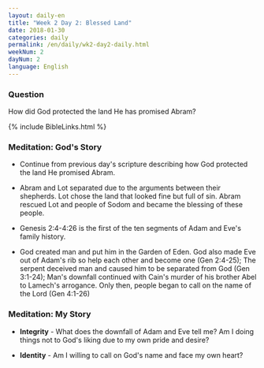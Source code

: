 ```yaml
---
layout: daily-en
title: "Week 2 Day 2: Blessed Land"
date: 2018-01-30
categories: daily
permalink: /en/daily/wk2-day2-daily.html
weekNum: 2
dayNum: 2
language: English
---
```


### Question     
How did God protected the land He has promised Abram?

{% include BibleLinks.html %} 

### Meditation: God's Story   
+ Continue from previous day's scripture describing how God protected the land He promised Abram. 

+ Abram and Lot separated due to the arguments between their shepherds. Lot chose the land that looked fine but full of sin. Abram rescued Lot and people of Sodom and became the blessing of these people. 

+ Genesis 2:4-4:26 is the first of the ten segments of Adam and Eve's family history. 

+ God created man and put him in the Garden of Eden. God also made Eve out of Adam's rib so help each other and become one (Gen 2:4-25); The serpent deceived man and caused him to be separated from God (Gen 3:1-24); Man's downfall continued with Cain's murder of his brother Abel to Lamech's arrogance. Only then, people began to call on the name of the Lord (Gen 4:1-26)  

### Meditation: My Story   
+ **Integrity** - What does the downfall of Adam and Eve tell me? Am I doing things not to God's liking due to my own pride and desire? 

+ **Identity** - Am I willing to call on God's name and face my own heart? 
